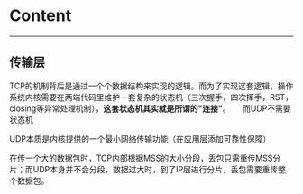 # Content

---
## 传输层
TCP的机制背后是通过一个个数据结构来实现的逻辑。而为了实现这套逻辑，操作系统内核需要在两端代码里维护一套复杂的状态机（三次握手，四次挥手，RST，closing等异常处理机制），<b>这套状态机其实就是所谓的"连接"</b>。 &emsp; 而UDP不需要状态机  

UDP本质是内核提供的一个最小网络传输功能（在应用层添加可靠性保障）  

在传一个大的数据包时，TCP内部根据MSS的大小分段，丢包只需重传MSS分片；而UDP本身并不会分段，数据过大时，到了IP层进行分片，丢包需要重传整个数据包。  

